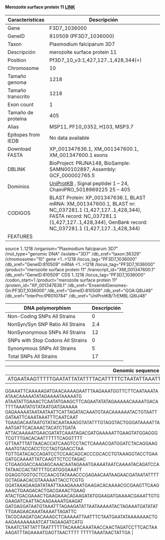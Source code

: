 #### Merozoite surface protein 11 [LINK](https://www.ncbi.nlm.nih.gov/gene/810509) 

| **Características** | **Descripción** |
| ------ | ----------- |
| Gene|	F3D7_1036000 |
|GeneID| 810509 (PF3D7_1036000)	|
| Taxon | Plasmodium falciparum 3D7 |
| Descripción | merozoite surface protein 11 |
| Position | Pf3D7_10_v3:1,427,127..1,428,344(+)|
| Chromosome  | 10  |
| Tamaño genoma| 1218 |
| Tamaño transcrito |  1218 |
| Exon count |  1 |
| Tamaño de proteína |405 |
| Alias| MSP11, PF10_0352, H103, MSP3.7 |
| Epitopes from IEDB | No data available |
| Download FASTA | 	XP_001347636.1, XM_001347600.1, XM_001347600.1 exons|
|DBLINK|BioProject: PRJNA148,  BioSample: SAMN00102897,   Assembly: GCF_000002765.5  |
|Dominios| [UniProtKB](https://www.uniprot.org/uniprot/Q8IJ48) , Signal peptidei	1 – 24, ChainiPRO_5018969225	25 – 405|
|CODIGOS|BLAST Protein: 	XP_001347636.1, BLAST mRNA: 	XM_001347600.1, BLAST nr: 	NC_037281.1 (1,427,127..1,428,344), FASTA record: 	NC_037281.1 (1,427,127..1,428,344), GenBank record: 	NC_037281.1 (1,427,127..1,428,344)|
|FEATURES|   
 source          1..1218
                     /organism="Plasmodium falciparum 3D7"
                     /mol_type="genomic DNA"
                     /isolate="3D7"
                     /db_xref="taxon:36329"
                     /chromosome="10"
     gene            <1..>1218
                     /locus_tag="PF3D7_1036000"
                     /db_xref="GeneID:810509"
     mRNA            <1..>1218
                     /locus_tag="PF3D7_1036000"
                     /product="merozoite surface protein 11"
                     /transcript_id="XM_001347600.1"
                     /db_xref="GeneID:810509"
     CDS             1..1218
                     /locus_tag="PF3D7_1036000"
                     /codon_start=1
                     /product="merozoite surface protein 11"
                     /protein_id="XP_001347636.1"
                     /db_xref="EnsemblGenomes-Gn:PF3D7_1036000"
                     /db_xref="GeneID:810509"
                     /db_xref="GOA:Q8IJ48"
                     /db_xref="InterPro:IPR010784"
                     /db_xref="UniProtKB/TrEMBL:Q8IJ48"       
   


| DNA polymorphism  | Descripción |
| ------ | ----------- |
| Non-Coding SNPs All Strains | 0 |
| NonSyn/Syn SNP Ratio All Strains  | 2.4 |
| NonSynonymous SNPs All Strains  | 12 |
| SNPs with Stop Codons All Strains  | 0  |
| Synonymous SNPs All Strains  | 5 |
| Total SNPs All Strains | 17 |


| Genomic sequence|
| ------ |
|ATGAATAAGTTTTTGAATATTATATTTTACATTTTTCTAATATTAAATTTCTCTTTCTTCCAAAGCAATGCCACAAGTAA
GGAAATTCAAAAAGATGAACAAAAGAATTTAAGAAATGGTTCTTCAATAAATAATAACAAAAATATAGAAAATAAAAATG
ATAATATTGAAACTCAATATGAAGCTTCAGAATATATAGAAAAACAAAATGACATTTTAAATATGTATAATGATGAAAAA
GAGAAAAATAATAATAATTCATTAGATACAAATGTAACAAAAAATACTGTAATTGATAATTCAAATAAATTTCAATCAAT
TGAAGACAATAATGTATACAATAAAGGTATATTTGTAGGTACTGGGATAAAATTAAATGATTCACAAACTACATCTGATA
ATTACAAAAATGAACGATATCAAATAGACGATGAAAAATTGAAGTATGGAGGGTCGTTTGACACAATTTTTTCAGGTTTT
GTTAATTTATTAACACCATCAAGTCCTACTCAAAACGATGGATCTACAGGAAGAAATGTACCACCTCCTAGTGAACCTAA
TGTTGATACACCAGATCCTCCAACAGCACCCGCACCTGTAAAGGTACCTGAAGATGCAAAATTATCAAGTTCTCCTAGAC
CTGAAGGACCAAGAGCAAACAATAGAAATGAAAATAATCAAAATACAGATCCATATAACCACTATTTTGCATGGGAAATT
GGAGGTGGTGCTCCAACGTATAAACCCGAGAACAATAAGAACGATAATATTTTGCTAGAACACGTAAAAATTACCTCGTG
GGATAAAGAAGATATAATTAAAGAAAATGAAGACACAAAACGCGAAGTTCAAGAAACTGAAGACACTGACGAAACTGAAG
ATACTGACGAAACTGAAGAAACAGAAGATATGGAAGATGAAAACGAAATTGTGGAAGATCAATTACAAGAAAATGAAGAT
GATGAGGATAATGTAAATTTAGAAGATATTAATAAAAATACTAGAAATGATATATTTGAAGAACAAATAAAATTAGATTC
TACGCAAGATGACAAAGCTCAAAAATTAATTTCTAATGAATATAAAAAAACTGAAGAAAAAAAATCATTAGAAGATCATG
TAAATCTATTATTTAATTTTTTACAAACAAATAACCAACTAGATCCTTCACTAAAAGATTTAGAAAATGAGTTAACTTTT
TTTTTAAATAACTATTGA |
